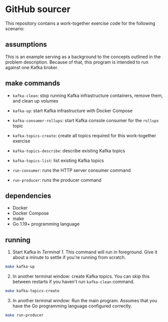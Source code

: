# GitHub sourcer

This repository contains a work-together exercise code for the following scenario:

## assumptions

This is an example serving as a background to the concepts outlined in the problem description. Because of that, this program is intended to run against one Kafka broker.

## make commands

- `kafka-clean`: stop running Kafka infrastructure containers, remove them, and clean up volumes
- `kafka-up`: start Kafka infrastructure with Docker Compose

- `kafka-consumer-rollups`: start Kafka console consumer for the `rollups` topic
- `kafka-topics-create`: create all topics required for this work-together exercise
- `kafka-topics-describe`: describe existing Kafka topics
- `kafka-topics-list`: list existing Kafka topics

- `run-consumer`: runs the HTTP server consumer command
- `run-producer`: runs the producer command

## dependencies

- Docker
- Docker Compose
- make
- Go 1.19+ programming language

## running

1. Start Kafka in _Terminal 1_. This command will run in foreground. Give it about a minute to settle if you're running from scratch.

```sh
make kafka-up
```

2. In another terminal window: create Kafka topics. You can skip this between restarts if you haven't run `kafka-clean` command.

```sh
make kafka-topics-create
```

3. In another terminal window: Run the main program. Assumes that you have the Go programming language configured correctly.

```sh
make run-producer
```
